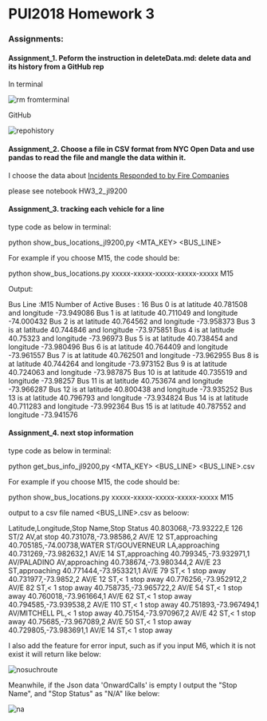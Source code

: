 # PUI2018 Homework 3

### Assignments:


#### Assignment_1. Peform the instruction in deleteData.md: delete data and its history from a GitHub rep
In terminal

![rm fromterminal](https://user-images.githubusercontent.com/31417181/46114484-de2a5d00-c1c0-11e8-9c78-e953dabfbca7.JPG)


GitHub

![repohistory](https://user-images.githubusercontent.com/31417181/46114855-7d038900-c1c2-11e8-9678-5226bf040b49.JPG)


#### Assignment_2. Choose a file in CSV format from NYC Open Data and use pandas to read the file and mangle the data within it.

I choose the data about [Incidents Responded to by Fire Companies](https://data.cityofnewyork.us/Public-Safety/Incidents-Responded-to-by-Fire-Companies/tm6d-hbzd/data)


please see notebook HW3_2_jl9200

#### Assignment_3.  tracking each vehicle for a line

type code as below in terminal:

python show_bus_locations_jl9200,py <MTA_KEY> <BUS_LINE>

For example if you choose M15, the code should be:

python show_bus_locations.py xxxxx-xxxxx-xxxxx-xxxxx-xxxxx M15


Output:

Bus Line :M15
Number of Active Buses : 16
Bus 0 is at latitude 40.781508 and longitude -73.949086
Bus 1 is at latitude 40.711049 and longitude -74.000432
Bus 2 is at latitude 40.764562 and longitude -73.958373
Bus 3 is at latitude 40.744846 and longitude -73.975851
Bus 4 is at latitude 40.75323 and longitude -73.96973
Bus 5 is at latitude 40.738454 and longitude -73.980496
Bus 6 is at latitude 40.764409 and longitude -73.961557
Bus 7 is at latitude 40.762501 and longitude -73.962955
Bus 8 is at latitude 40.744264 and longitude -73.973152
Bus 9 is at latitude 40.724063 and longitude -73.987875
Bus 10 is at latitude 40.735519 and longitude -73.98257
Bus 11 is at latitude 40.753674 and longitude -73.966287
Bus 12 is at latitude 40.800438 and longitude -73.935252
Bus 13 is at latitude 40.796793 and longitude -73.934824
Bus 14 is at latitude 40.711283 and longitude -73.992364
Bus 15 is at latitude 40.787552 and longitude -73.941576


#### Assignment_4.  next stop information

type code as below in terminal:

python get_bus_info_jl9200,py <MTA_KEY> <BUS_LINE> <BUS_LINE>.csv



For example if you choose M15, the code should be:

python show_bus_locations.py xxxxx-xxxxx-xxxxx-xxxxx-xxxxx M15

output to a csv file named <BUS_LINE>.csv as beloow:

Latitude,Longitude,Stop Name,Stop Status
40.803068,-73.93222,E 126 ST/2 AV,at stop
40.731078,-73.98586,2 AV/E 12 ST,approaching
40.705185,-74.00738,WATER ST/GOUVERNEUR LA,approaching
40.731269,-73.982632,1 AV/E 14 ST,approaching
40.799345,-73.932971,1 AV/PALADINO AV,approaching
40.738674,-73.980344,2 AV/E 23 ST,approaching
40.771444,-73.953321,1 AV/E 79 ST,< 1 stop away
40.731977,-73.9852,2 AV/E 12 ST,< 1 stop away
40.776256,-73.952912,2 AV/E 82 ST,< 1 stop away
40.758735,-73.965722,2 AV/E 54 ST,< 1 stop away
40.760018,-73.961664,1 AV/E 62 ST,< 1 stop away
40.794585,-73.939538,2 AV/E 110 ST,< 1 stop away
40.751893,-73.967494,1 AV/MITCHELL PL,< 1 stop away
40.75154,-73.970967,2 AV/E 42 ST,< 1 stop away
40.75685,-73.967089,2 AV/E 50 ST,< 1 stop away
40.729805,-73.983691,1 AV/E 14 ST,< 1 stop away

I also add the feature for error input, such as if you input M6, which it is not exist it will return like below:

![nosuchroute](https://user-images.githubusercontent.com/31417181/46114874-a3292900-c1c2-11e8-9a82-90eb61da859a.JPG)


Meanwhile, if the Json data 'OnwardCalls' is empty I output the "Stop Name", and "Stop Status" as "N/A" like below:

![na](https://user-images.githubusercontent.com/31417181/46114900-ba681680-c1c2-11e8-9235-8745ca2cfc2c.JPG)










